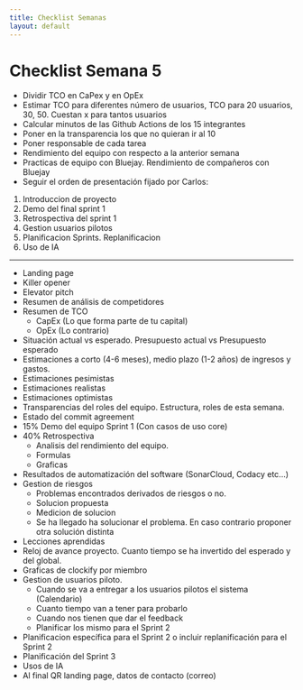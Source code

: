 ```yaml
---
title: Checklist Semanas
layout: default
---
```


# Checklist Semana 5

- Dividir TCO en CaPex y en OpEx
- Estimar TCO para diferentes número de usuarios, TCO para 20 usuarios, 30, 50.
Cuestan x para tantos usuarios
- Calcular minutos de las Github Actions de los 15 integrantes
- Poner en la transparencia los que no quieran ir al 10
- Poner responsable de cada tarea
- Rendimiento del equipo con respecto a la anterior semana
- Practicas de equipo con Bluejay. Rendimiento de compañeros con Bluejay
- Seguir el orden de presentación fijado por Carlos:
 1. Introduccion de proyecto
 2. Demo del final sprint 1
 3. Retrospectiva del sprint 1
 4. Gestion usuarios pilotos
 5. Planificacion Sprints. Replanificacion
 6. Uso de IA

---

- Landing page
- Killer opener
- Elevator pitch
- Resumen de análisis de competidores 
- Resumen de TCO
  - CapEx (Lo que forma parte de tu capital)
  - OpEx (Lo contrario)
- Situación actual vs esperado. Presupuesto actual  vs Presupuesto esperado
- Estimaciones a corto (4-6 meses), medio plazo (1-2 años) de ingresos y gastos.
 - Estimaciones pesimistas
 - Estimaciones realistas
 - Estimaciones optimistas
- Transparencias del roles del equipo. Estructura, roles de esta semana.
- Estado del commit agreement
- 15% Demo del equipo Sprint 1 (Con casos de uso core)
- 40% Retrospectiva
  - Analisis del rendimiento del equipo.
  - Formulas
  - Graficas
- Resultados de automatización del software (SonarCloud, Codacy etc...)
- Gestion de riesgos
  - Problemas encontrados derivados de riesgos o no.
  - Solucion propuesta
  - Medicion de solucion
  - Se ha llegado ha solucionar el problema. En caso contrario proponer otra solución
  distinta
- Lecciones aprendidas
- Reloj de avance proyecto. Cuanto tiempo se ha invertido del esperado y del global.
- Graficas de clockify por miembro
- Gestion de usuarios piloto.
  - Cuando se va a entregar a los usuarios pilotos el sistema (Calendario)
  - Cuanto tiempo van a tener para probarlo
  - Cuando nos tienen que dar el feedback
  - Planificar los mismo para el Sprint 2
- Planificacion específica para el Sprint 2 o incluir replanificación para el Sprint 2
- Planificación del Sprint 3
- Usos de IA
- Al final QR landing page, datos de contacto (correo)
